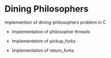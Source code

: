 # Dining Philosophers
Implemention of dining-philosophers problem in C

- Implementation of philosopher threads

- Implementation of pickup_forks

- Implementation of return_forks
